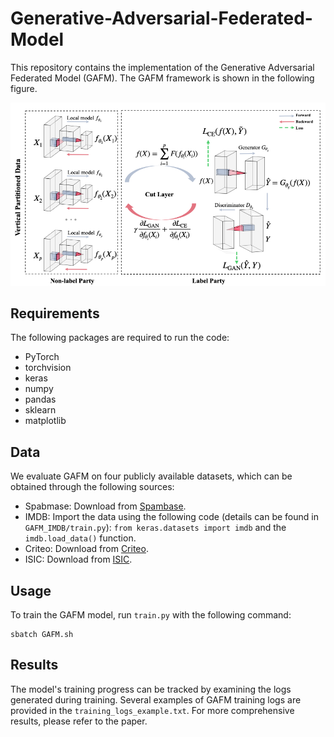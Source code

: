 # Generative-Adversarial-Federated-Model
This repository contains the implementation of the Generative Adversarial Federated Model (GAFM). The GAFM framework is shown in the following figure.

![pipeline](https://github.com/hyj12345/Generative-Adversarial-Federated-Model/blob/main/pipeline.png)


## Requirements ##
The following packages are required to run the code:

- PyTorch 
- torchvision 
- keras
- numpy 
- pandas 
- sklearn 
- matplotlib

## Data ##

We evaluate GAFM on four publicly available datasets, which can be obtained through the following sources:

- Spabmase: Download from [Spambase](https://archive.ics.uci.edu/ml/datasets/spambase).
- IMDB: Import the data using the following code (details can be found in `GAFM_IMDB/train.py`): `from keras.datasets import imdb` and the `imdb.load_data()` function.  
- Criteo: Download from [Criteo](https://www.kaggle.com/c/criteo-display-ad-challenge).
- ISIC: Download from [ISIC](https://www.kaggle.com/datasets/fanconic/skin-cancer-malignant-vs-benign).

## Usage ##

To train the GAFM model, run `train.py` with the following command:

```linux
sbatch GAFM.sh
```

## Results ##

The model's training progress can be tracked by examining the logs generated during training. Several examples of GAFM training logs are provided in the `training_logs_example.txt`. For more comprehensive results, please refer to the paper.

